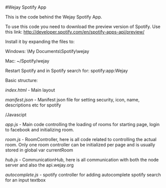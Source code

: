 #Wejay Spotify App

This is the code behind the Wejay Spotify App.

To use this code you need to download the preview version of Spotify. Use this link:
http://developer.spotify.com/en/spotify-apps-api/preview/

Install it by expanding the files to:

Windows:
\My Documents\Spotify\wejay

Mac:
~/Spotify/wejay

Restart Spotify and in Spotify search for:
spotify:app:Wejay

Basic structure:

*index.html* - Main layout

*manifest.json* - Manifest json file for setting security, icon, name, descriptions etc for spotify




/Javascipt

*app.js* - Main code controlling the loading of rooms for starting page, login to facebook and initializing room.

*room.js* - RoomController, here is all code related to controlling the actual room. Only one room controller can be initialized per page and is usually stored in global var currentRoom

*hub.js* - CommunicationHub, here is all communication with both the node server and also the api.wejay.org

*autocomplete.js* - spotify controller for adding autocomplete spotify search for an input textbox

